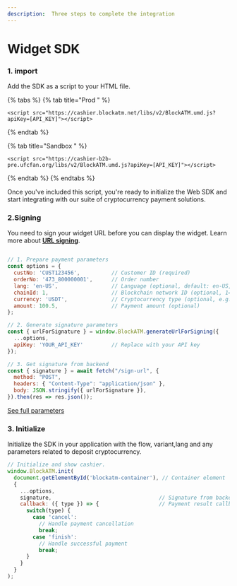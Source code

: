 ```yaml
---
description:  Three steps to complete the integration
---
```


# Widget SDK

### 1. import

Add the SDK as a script to your HTML file.

{% tabs %}
{% tab title="Prod " %}
```
<script src="https://cashier.blockatm.net/libs/v2/BlockATM.umd.js?apiKey=[API_KEY]"></script>
```
{% endtab %}

{% tab title="Sandbox " %}
```
<script src="https://cashier-b2b-pre.ufcfan.org/libs/v2/BlockATM.umd.js?apiKey=[API_KEY]"></script>
```
{% endtab %}
{% endtabs %}

Once you've included this script, you're ready to initialize the Web SDK and start integrating with our suite of cryptocurrency payment solutions.



### 2.Signing&#x20;

You need to sign your widget URL before you can display the widget. Learn more about [**URL signing**](params-sign).

```javascript

// 1. Prepare payment parameters
const options = {
  custNo: 'CUST123456',          // Customer ID (required)
  orderNo: '473_800000001',      // Order number 
  lang: 'en-US',                 // Language (optional, default: en-US, supports zh-CN/zh-HK/en-US)
  chainId: 1,                    // Blockchain network ID (optional, 1=ETH Mainnet)
  currency: 'USDT',              // Cryptocurrency type (optional, e.g. USDT)
  amount: 100.5,                 // Payment amount (optional)
};

// 2. Generate signature parameters
const { urlForSignature } = window.BlockATM.generateUrlForSigning({ 
  ...options, 
  apiKey: 'YOUR_API_KEY'         // Replace with your API key
});

// 3. Get signature from backend
const { signature } = await fetch("/sign-url", {
  method: "POST",
  headers: { "Content-Type": "application/json" },
  body: JSON.stringify({ urlForSignature }),
}).then(res => res.json());
```

[See full parameters](widget-param.md)

### 3. Initialize

Initialize the SDK in your application with the flow, variant,lang and any parameters related to deposit cryptocurrency.

```javascript
// Initialize and show cashier.
window.BlockATM.init(
  document.getElementById('blockatm-container'), // Container element
  {
    ...options,
    signature,                                  // Signature from backend
    callback: ({ type }) => {                   // Payment result callback
      switch(type) {
        case 'cancel': 
          // Handle payment cancellation
          break;
        case 'finish': 
          // Handle successful payment
          break;
      }
    }
  }
);
```





